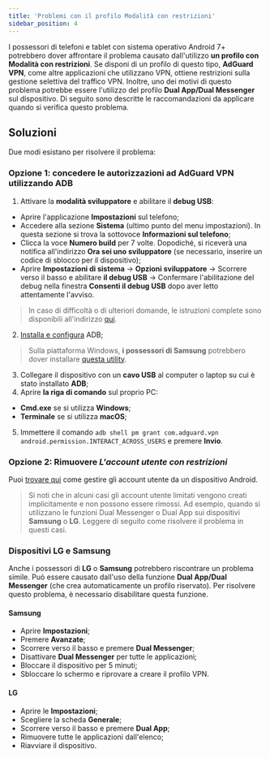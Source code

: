 ```yaml
---
title: 'Problemi con il profilo Modalità con restrizioni'
sidebar_position: 4
---
```


I possessori di telefoni e tablet con sistema operativo Android 7+ potrebbero dover affrontare il problema causato dall'utilizzo **un profilo con Modalità con restrizioni**. Se disponi di un profilo di questo tipo, **AdGuard VPN**, come altre applicazioni che utilizzano VPN, ottiene restrizioni sulla gestione selettiva del traffico VPN. Inoltre, uno dei motivi di questo problema potrebbe essere l'utilizzo del profilo **Dual App/Dual Messenger** sul dispositivo. Di seguito sono descritte le raccomandazioni da applicare quando si verifica questo problema.

## Soluzioni

Due modi esistano per risolvere il problema:

### Opzione 1: concedere le autorizzazioni ad AdGuard VPN utilizzando ADB

1. Attivare la **modalità sviluppatore** e abilitare il **debug USB**:
- Aprire l'applicazione **Impostazioni** sul telefono;
- Accedere alla sezione **Sistema** (ultimo punto del menu impostazioni). In questa sezione si trova la sottovoce **Informazioni sul telefono**;
- Clicca la voce **Numero build** per 7 volte. Dopodiché, si riceverà una notifica all'indirizzo **Ora sei uno sviluppatore** (se necessario, inserire un codice di sblocco per il dispositivo);
- Aprire **Impostazioni di sistema** → **Opzioni sviluppatore** → Scorrere verso il basso e abilitare **il debug USB** → Confermare l'abilitazione del debug nella finestra **Consenti il debug USB** dopo aver letto attentamente l'avviso.

> In caso di difficoltà o di ulteriori domande, le istruzioni complete sono disponibili all'indirizzo [qui](https://developer.android.com/studio/debug/dev-options).

2. [Installa e configura](https://www.xda-developers.com/install-adb-windows-macos-linux/) ADB;
> Sulla piattaforma Windows, **i possessori di Samsung** potrebbero dover installare [questa utility](https://developer.samsung.com/mobile/android-usb-driver.html).

3. Collegare il dispositivo con un **cavo USB** al computer o laptop su cui è stato installato **ADB**;
4. Aprire **la riga di comando** sul proprio PC:
- **Cmd.exe** se si utilizza **Windows**;
- **Terminale** se si utilizza **macOS**;
5. Immettere il comando `adb shell pm grant com.adguard.vpn android.permission.INTERACT_ACROSS_USERS` e premere **Invio**.

### Opzione 2: Rimuovere *L'account utente con restrizioni*

Puoi [trovare qui](https://support.google.com/a/answer/6223444?hl=en) come gestire gli account utente da un dispositivo Android.

> Si noti che in alcuni casi gli account utente limitati vengono creati implicitamente e non possono essere rimossi. Ad esempio, quando si utilizzano le funzioni Dual Messenger o Dual App sui dispositivi **Samsung** o **LG**. Leggere di seguito come risolvere il problema in questi casi.

### Dispositivi LG e Samsung

Anche i possessori di **LG** o **Samsung** potrebbero riscontrare un problema simile. Può essere causato dall'uso della funzione **Dual App/Dual Messenger** (che crea automaticamente un profilo riservato). Per risolvere questo problema, è necessario disabilitare questa funzione.

#### Samsung

- Aprire **Impostazioni**;
- Premere **Avanzate**;
- Scorrere verso il basso e premere **Dual Messenger**;
- Disattivare **Dual Messenger** per tutte le applicazioni;
- Bloccare il dispositivo per 5 minuti;
- Sbloccare lo schermo e riprovare a creare il profilo VPN.

#### LG

- Aprire le **Impostazioni**;
- Scegliere la scheda **Generale**;
- Scorrere verso il basso e premere **Dual App**;
- Rimuovere tutte le applicazioni dall'elenco;
- Riavviare il dispositivo.
